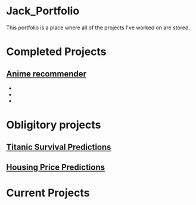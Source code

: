 # Jack_Portfolio
This portfolio is a place where all of the projects I've worked on are stored. 

# Completed Projects
## [Anime recommender](https://ani-reco.streamlit.app/)
-
- 
- 
# Obligitory projects
## [Titanic Survival Predictions](https://github.com/Jack-Merrett/data-titanic_disaster)

## [Housing Price Predictions](https://github.com/Jack-Merrett/data-houses-kaggle-competition)

## 
# Current Projects


